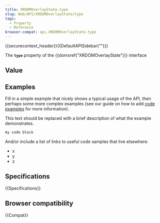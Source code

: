 ```yaml
---
title: XRDOMOverlayState.type
slug: Web/API/XRDOMOverlayState/type
tags:
  - Property
  - Reference
browser-compat: api.XRDOMOverlayState.type
---
```

{{securecontext_header}}{{DefaultAPISidebar("")}}

The **`type`** property of the {{domxref("XRDOMOverlayState")}} interface 

## Value



## Examples

Fill in a simple example that nicely shows a typical usage of the API, then perhaps some more complex examples (see our guide on how to add [code examples](/en-US/docs/MDN/Contribute/Structures/Code_examples) for more information).

This text should be replaced with a brief description of what the example demonstrates.

```js
my code block
```

And/or include a list of links to useful code samples that live elsewhere:

*   x
*   y
*   z

## Specifications

{{Specifications}}

## Browser compatibility

{{Compat}}


